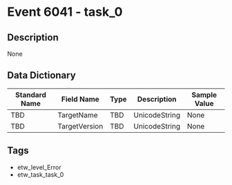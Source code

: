 # Event 6041 - task_0

## Description
None

## Data Dictionary
|Standard Name|Field Name|Type|Description|Sample Value|
|---|---|---|---|---|
|TBD|TargetName|TBD|UnicodeString|None|None|
|TBD|TargetVersion|TBD|UnicodeString|None|None|

## Tags
* etw_level_Error
* etw_task_task_0